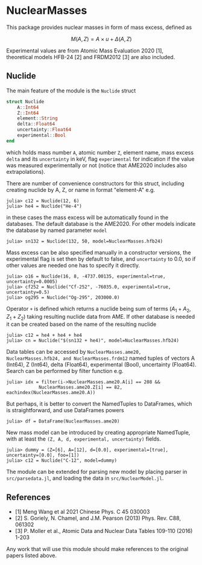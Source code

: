 # NuclearMasses
This package provides nuclear masses in form of mass excess, defined as

$$M(A, Z) = A\times u + \Delta(A, Z)$$

Experimental values are from Atomic Mass Evaluation 2020 [1],  
theoretical models HFB-24 [2] and FRDM2012 [3] are also included. 

## Nuclide
The main feature of the module is the `Nuclide` struct

```julia
struct Nuclide
    A::Int64
    Z::Int64
    element::String
    delta::Float64
    uncertainty::Float64
    experimental::Bool
end
```
which holds mass number `A`, atomic number `Z`, element name, mass excess
`delta` and its `uncertainty` in keV, flag `experimental` for indication if 
the value was measured experimentally or not (notice that AME2020 includes
also extrapolations).

There are number of convenience constructors for this struct, including
creating nuclide by A, Z, or name in format "element-A" e.g.

```julia-repl
julia> c12 = Nuclide(12, 6)
julia> he4 = Nuclide("He-4")
```
in these cases the mass excess will be automatically found in the databases.
The default database is the AME2020. For other models indicate the database
by named parameter `model`

```julia-repl
julia> sn132 = Nuclide(132, 50, model=NuclearMasses.hfb24)
```

Mass excess can be also specified manually in a constructor versions, 
the experimental flag is set then by default to false, and `uncertainty` to 0.0,
so if other values are needed one has to specify it directly.

```julia-repl
julia> o16 = Nuclide(16, 8, -4737.00135, experimental=true, uncertainty=0.0005)
julia> cf252 = Nuclide("Cf-252", -76035.0, experimental=true, uncertainty=0.5)
julia> og295 = Nuclide("Og-295", 203000.0)
```

Operator `+` is defined which returns a nuclide being sum of terms $(A_1 + A_2,
Z_1 + Z_2)$ taking resulting nuclide data from AME. If other database is needed
it can be created based on the name of the resulting nuclide

```julia-repl
julia> c12 = he4 + he4 + he4
julia> cn = Nuclide("$(sn132 + he4)", model=NuclearMasses.hfb24)
```

Data tables can be accessed by `NuclearMasses.ame20, NuclearMasses.hfb24, and
NuclearMasses.frdm12` named tuples of vectors A (Int64), Z (Int64), delta
(Float64), experimental (Bool), uncertainty (Float64). Search can be performed
by filter function e.g.

```julia-repl
julia> idx = filter(i->NuclearMasses.ame20.A[i] == 208 && 
            NuclearMasses.ame20.Z[i] == 82, eachindex(NuclearMasses.ame20.A))
```

But perhaps, it is better to convert the NamedTuples to DataFrames, which
is straightforward, and use DataFrames powers

```julia-repl
julia> df = DataFrame(NuclearMasses.ame20)
```

New mass model can be introduced by creating appropriate NamedTuple, with
at least the `(Z, A, d, experimental, uncertainty)` fields.

```julia-repl
julia> dummy = (Z=[6], A=[12], d=[0.0], experimental=[true], uncertainty=[0.0], foo=[1])
julia> c12 = Nuclide("C-12", model=dummy)
```

The module can be extended for parsing new model by placing parser in 
`src/parsedata.jl`, and loading the data in `src/NuclearModel.jl`.

## References
* [1] Meng Wang et al 2021 Chinese Phys. C 45 030003
* [2] S. Goriely, N. Chamel, and J.M. Pearson (2013) Phys. Rev. C88, 061302
* [3] P. Moller et al., Atomic Data and Nuclear Data Tables 109-110 (2016) 1-203 

Any work that will use this module should make references to the original papers
listed above.
